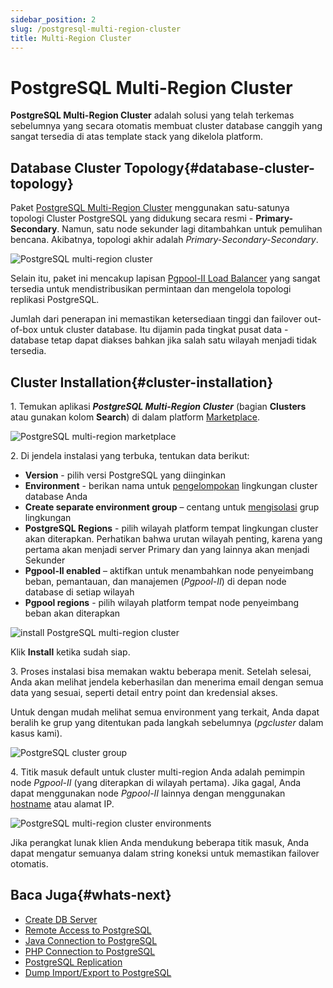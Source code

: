 ```yaml
---
sidebar_position: 2
slug: /postgresql-multi-region-cluster
title: Multi-Region Cluster
---
```

# PostgreSQL Multi-Region Cluster

**PostgreSQL Multi-Region Cluster** adalah solusi yang telah terkemas sebelumnya yang secara otomatis membuat cluster database canggih yang sangat tersedia di atas template stack yang dikelola platform.

## Database Cluster Topology{#database-cluster-topology}

Paket [PostgreSQL Multi-Region Cluster](<https://github.com/jelastic-jps/postgres-multiregion>) menggunakan satu-satunya topologi Cluster PostgreSQL yang didukung secara resmi - **Primary-Secondary**. Namun, satu node sekunder lagi ditambahkan untuk pemulihan bencana. Akibatnya, topologi akhir adalah _Primary-Secondary-Secondary_.

![PostgreSQL multi-region cluster](#)

Selain itu, paket ini mencakup lapisan [Pgpool-II Load Balancer](<https://www.pgpool.net/mediawiki/index.php/Main_Page>) yang sangat tersedia untuk mendistribusikan permintaan dan mengelola topologi replikasi PostgreSQL.

Jumlah dari penerapan ini memastikan ketersediaan tinggi dan failover out-of-box untuk cluster database. Itu dijamin pada tingkat pusat data - database tetap dapat diakses bahkan jika salah satu wilayah menjadi tidak tersedia.

## Cluster Installation{#cluster-installation}

1\. Temukan aplikasi _**PostgreSQL Multi-Region Cluster**_ (bagian **Clusters** atau gunakan kolom **Search**) di dalam platform [Marketplace](<https://docs.dewacloud.com/docs/marketplace/>).

![PostgreSQL multi-region marketplace](#)

2\. Di jendela instalasi yang terbuka, tentukan data berikut:

  * **Version** \- pilih versi PostgreSQL yang diinginkan
  * **Environment** \- berikan nama untuk [pengelompokan](<https://docs.dewacloud.com/docs/environment-groups/>) lingkungan cluster database Anda
  * **Create separate environment group** – centang untuk [mengisolasi](<https://docs.dewacloud.com/docs/environment-isolation/#private-network-isolation>) grup lingkungan
  * **PostgreSQL Regions** \- pilih wilayah platform tempat lingkungan cluster akan diterapkan. Perhatikan bahwa urutan wilayah penting, karena yang pertama akan menjadi server Primary dan yang lainnya akan menjadi Sekunder
  * **Pgpool-II enabled** – aktifkan untuk menambahkan node penyeimbang beban, pemantauan, dan manajemen (_Pgpool-II_) di depan node database di setiap wilayah
  * **Pgpool regions** \- pilih wilayah platform tempat node penyeimbang beban akan diterapkan

![install PostgreSQL multi-region cluster](#)

Klik **Install** ketika sudah siap.

3\. Proses instalasi bisa memakan waktu beberapa menit. Setelah selesai, Anda akan melihat jendela keberhasilan dan menerima email dengan semua data yang sesuai, seperti detail entry point dan kredensial akses.

Untuk dengan mudah melihat semua environment yang terkait, Anda dapat beralih ke grup yang ditentukan pada langkah sebelumnya (_pgcluster_ dalam kasus kami).

![PostgreSQL cluster group](#)

4\. Titik masuk default untuk cluster multi-region Anda adalah pemimpin node _Pgpool-II_ (yang diterapkan di wilayah pertama). Jika gagal, Anda dapat menggunakan node _Pgpool-II_ lainnya dengan menggunakan [hostname](<https://docs.dewacloud.com/docs/container-dns-hostnames/#hostnames-for-specific-containers>) atau alamat IP.

![PostgreSQL multi-region cluster environments](#)

Jika perangkat lunak klien Anda mendukung beberapa titik masuk, Anda dapat mengatur semuanya dalam string koneksi untuk memastikan failover otomatis.

## Baca Juga{#whats-next}

  * [Create DB Server](<https://docs.dewacloud.com/docs/database-hosting/>)
  * [Remote Access to PostgreSQL](<https://docs.dewacloud.com/docs/remote-access-postgres/>)
  * [Java Connection to PostgreSQL](<https://www.virtuozzo.com/company/blog/java-connection-to-postgresql/>)
  * [PHP Connection to PostgreSQL](<https://docs.dewacloud.com/docs/connection-to-postgresql-php/>)
  * [PostgreSQL Replication](<https://docs.dewacloud.com/docs/postgresql-database-replication/>)
  * [Dump Import/Export to PostgreSQL](<https://docs.dewacloud.com/docs/dump-postgres/>)